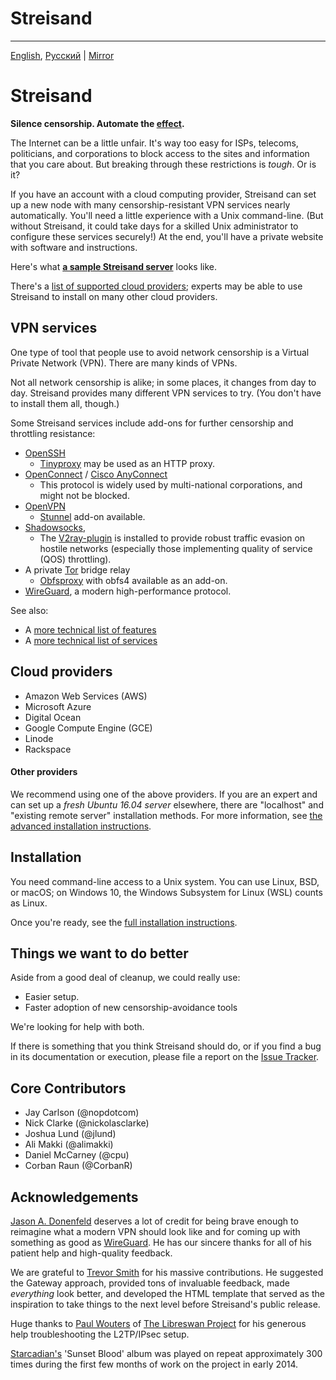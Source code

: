 # Streisand


- - -
[English](README.md), [Русский](README-ru.md) | [Mirror](https://gitlab.com/alimakki/streisand)

Streisand
=========

**Silence censorship. Automate the [effect](https://en.wikipedia.org/wiki/Streisand_effect).**

The Internet can be a little unfair. It's way too easy for ISPs, telecoms, politicians, and corporations to block access to the sites and information that you care about. But breaking through these restrictions is *tough*. Or is it?

If you have an account with a cloud computing provider, Streisand can set up a new node with many censorship-resistant VPN services nearly automatically. You'll need a little experience with a Unix command-line. (But without Streisand, it could take days for a skilled Unix administrator to configure these services securely!) At the end, you'll have a private website with software and instructions.

Here's what **[a sample Streisand server](http://streisandeffect-demo.s3-website.us-east-2.amazonaws.com/)** looks like.


There's a [list of supported cloud providers](#cloud-providers); experts may be able to use Streisand to install on many other cloud providers.

## VPN services

One type of tool that people use to avoid network censorship is a Virtual Private Network (VPN). There are many kinds of VPNs.

Not all network censorship is alike; in some places, it changes from day to day. Streisand provides many different VPN services to try. (You don't have to install them all, though.)

Some Streisand services include add-ons for further censorship and throttling resistance:

* [OpenSSH](https://www.openssh.com/)
    * [Tinyproxy](https://banu.com/tinyproxy/) may be used as an HTTP proxy.
* [OpenConnect](https://ocserv.gitlab.io/www/index.html) / [Cisco AnyConnect](https://www.cisco.com/c/en/us/products/security/anyconnect-secure-mobility-client/index.html)
    * This protocol is widely used by multi-national corporations, and might not be blocked.
* [OpenVPN](https://openvpn.net/index.php/open-source.html)
    * [Stunnel](https://www.stunnel.org/index.html) add-on available.
* [Shadowsocks](https://shadowsocks.org/en/index.html), 
    * The [V2ray-plugin](https://github.com/shadowsocks/v2ray-plugin) is installed to provide robust traffic evasion on hostile networks (especially those implementing quality of service (QOS) throttling).
* A private [Tor](https://www.torproject.org/) bridge relay
    * [Obfsproxy](https://www.torproject.org/projects/obfsproxy.html.en) with obfs4 available as an add-on.
* [WireGuard](https://www.wireguard.com/), a modern high-performance protocol.

See also:
* A [more technical list of features](Features.md) 
* A [more technical list of services](Services.md)

<a id="cloud-providers"></a>
## Cloud providers
* Amazon Web Services (AWS)
* Microsoft Azure
* Digital Ocean
* Google Compute Engine (GCE)
* Linode
* Rackspace


#### Other providers
We recommend using one of the above providers. If you are an expert and can set up a *fresh Ubuntu 16.04 server* elsewhere, there are "localhost" and "existing remote server" installation methods. For more information, see [the advanced installation instructions](Advanced%20installation.md).

## Installation

You need command-line access to a Unix system. You can use Linux, BSD, or macOS; on Windows 10, the Windows Subsystem for Linux (WSL) counts as Linux. 

Once you're ready, see the [full installation instructions](Installation.md).


## Things we want to do better

Aside from a good deal of cleanup, we could really use:

* Easier setup.
* Faster adoption of new censorship-avoidance tools

We're looking for help with both.

If there is something that you think Streisand should do, or if you find a bug in its documentation or execution, please file a report on the [Issue Tracker](https://github.com/StreisandEffect/streisand/issues).

Core Contributors
----------------
* Jay Carlson (@nopdotcom)
* Nick Clarke (@nickolasclarke)
* Joshua Lund (@jlund)
* Ali Makki (@alimakki)
* Daniel McCarney (@cpu)
* Corban Raun (@CorbanR)

Acknowledgements
----------------
[Jason A. Donenfeld](https://www.zx2c4.com/) deserves a lot of credit for being brave enough to reimagine what a modern VPN should look like and for coming up with something as good as [WireGuard](https://www.wireguard.com/). He has our sincere thanks for all of his patient help and high-quality feedback.

We are grateful to [Trevor Smith](https://github.com/trevorsmith) for his massive contributions. He suggested the Gateway approach, provided tons of invaluable feedback, made *everything* look better, and developed the HTML template that served as the inspiration to take things to the next level before Streisand's public release.

Huge thanks to [Paul Wouters](https://nohats.ca/) of [The Libreswan Project](https://libreswan.org/) for his generous help troubleshooting the L2TP/IPsec setup.

[Starcadian's](https://www.starcadian.com/) 'Sunset Blood' album was played on repeat approximately 300 times during the first few months of work on the project in early 2014.
